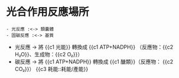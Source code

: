 # 光合作用反應場所
	- 光反應 :<-> 類囊體
	- 固碳反應 :<-> 基質
- 光反應 -> 將 {{c1 光能}} 轉換成 {{c1 ATP+NADPH}} （反應物：{{c2 H₂O}}、生成物：{{c2 O₂}}）
- 碳反應 -> 將 {{c1 ATP+NADPH}} 轉換成 {{c1 醣類}}（反應物： {{c2 CO₂}}）
  {{c3 耗能::耗能/產能}}